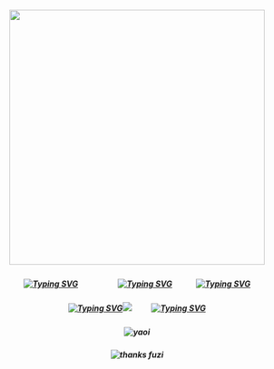 ##### <p align="center"> <img src="https://i.ibb.co/KsTqmLf/New-Project-12.png" width="450" /> 

##### <p align="center">[![Typing SVG](https://readme-typing-svg.herokuapp.com?font=Sour+Gummy&size=15&duration=300&pause=2000&color=F7738E&repeat=false&width=40&height=20&lines=links)](https://rentry.co/infact)　　　　　[![Typing SVG](https://readme-typing-svg.herokuapp.com?font=Sour+Gummy&size=15&duration=300&pause=2000&color=F7738E&repeat=false&width=55&height=20&lines=ata)](https://bouncinonmywood.atabook.org)　　　[![Typing SVG](https://readme-typing-svg.herokuapp.com?font=Sour+Gummy&size=15&duration=300&pause=2000&color=F7738E&repeat=false&width=55&height=20&lines=stamps)](https://rentry.co/dirtbike)

##### <p align="center"> [![Typing SVG](https://readme-typing-svg.herokuapp.com?font=Sour+Gummy&size=15&duration=1&pause=2000&color=FECBB1&repeat=false&width=216&height=25&lines=%EF%B8%B5%E2%80%BF%E0%AD%A8%E2%99%A1%E0%AD%A7%E2%80%BF%EF%B8%B5%E2%80%BF%EF%B8%B5%E2%80%BF%E0%AD%A8%E2%99%A1%E0%AD%A7%E2%80%BF%EF%B8%B5)](https://git.io/typing-svg)![](https://komarev.com/ghpvc/?username=onewheatmark&color=754351)　 　 [![Typing SVG](https://readme-typing-svg.herokuapp.com?font=Sour+Gummy&size=15&duration=1&pause=2000&color=FECBB1&repeat=false&width=216&height=25&lines=%EF%B8%B5%E2%80%BF%E0%AD%A8%E2%99%A1%E0%AD%A7%E2%80%BF%EF%B8%B5%E2%80%BF%EF%B8%B5%E2%80%BF%E0%AD%A8%E2%99%A1%E0%AD%A7%E2%80%BF%EF%B8%B5)](https://git.io/typing-svg)


##### <p align="center"> ![yaoi](https://github.com/user-attachments/assets/cc486946-4c8a-4d48-8985-995c1037f6b3)
##### <p align="center"> ![thanks fuzi](https://github.com/user-attachments/assets/bd2d0aee-a75e-4542-b4ac-ddcbf3ca77b2)
